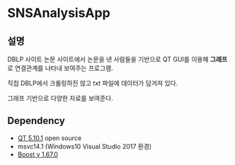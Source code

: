 # SNSAnalysisApp

## 설명

DBLP 사이트 논문 사이트에서 논문을 낸 사람들을 기반으로 QT GUI를 이용해 **그래프**로 연결관계를 나타내 보여주는 프로그램. 

직접 DBLP에서 크롤링하진 않고 txt 파일에 데이터가 담겨져 있다.

그래프 기반으로 다양한 자료를 보여준다.



## Dependency

- [QT 5.10.1](https://www.qt.io/download) open source
- msvc14.1 (Windows10 Visual Studio 2017 환경)
- [Boost v 1.67.0](https://sourceforge.net/projects/boost/files/boost/1.67.0/)

